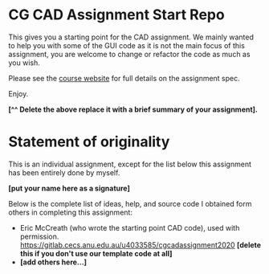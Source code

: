 # CG CAD Assignment Start Repo

This gives you a starting point for the CAD assignment. We mainly wanted to help you with some of the GUI code as it is not the main focus of this assignment,  you are welcome to change or refactor the code as much as you wish. 

Please see the [course website](https://comp.anu.edu.au/courses/comp4610/assessments/assignment1/) for full details on the assignment spec.
 
Enjoy.

**[^^ Delete the above replace it with a brief summary of your assignment].** 

# Statement of originality 

This is an individual assignment, except for the list below this assignment has been entirely done by myself.

**[put your name here as a signature]**
 
Below is the complete list of ideas, help, and source code I obtained form others in completing this assignment:
+ Eric McCreath (who wrote the starting point CAD code),  used with permission. https://gitlab.cecs.anu.edu.au/u4033585/cgcadassignment2020  **[delete this if you don't use our template code at all]** 
+ **[add others here...]**
